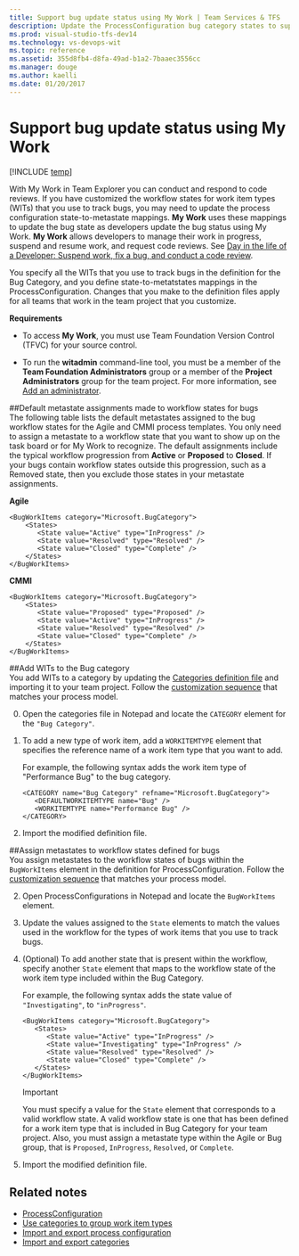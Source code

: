 ```yaml
---
title: Support bug update status using My Work | Team Services & TFS
description: Update the ProcessConfiguration bug category states to support code review requests working from Visual Studio   
ms.prod: visual-studio-tfs-dev14
ms.technology: vs-devops-wit
ms.topic: reference
ms.assetid: 355d8fb4-d8fa-49ad-b1a2-7baaec3556cc
ms.manager: douge
ms.author: kaelli
ms.date: 01/20/2017
---
```

# Support bug update status using My Work  

[!INCLUDE [temp](../_shared/customization-phase-0-and-1-plus-version-header.md)] 

With My Work in Team Explorer you can conduct and respond to code reviews. If you have customized the workflow states for work item types (WITs) that you use to track bugs, you may need to update the process configuration state-to-metastate mappings. **My Work** uses these mappings to update the bug state as developers update the bug status using My Work. **My Work** allows developers to manage their work in progress, suspend and resume work, and request code reviews. See [Day in the life of a Developer: Suspend work, fix a bug, and conduct a code review](../../tfvc/day-life-alm-developer-suspend-work-fix-bug-conduct-code-review.md).  
  
 You specify all the WITs that you use to track bugs in the definition for the Bug Category, and you define state-to-metatstates mappings in the ProcessConfiguration. Changes that you make to the definition files apply for all teams that work in the team project that you customize.  
  
 **Requirements**  
  
-   To access **My Work**, you must use Team Foundation Version Control (TFVC) for your source control.   
  
-   To run the **witadmin** command-line tool, you must be a member of the **Team Foundation Administrators** group or a member of the **Project Administrators** group for the team project. For more information, see [Add an administrator](../../setup-admin/add-administrator-tfs.md).  
  
<a name="default"></a> 
##Default metastate assignments made to workflow states for bugs  
 The following table lists the default metastates assigned to the bug workflow states for the Agile and CMMI process templates.  You only need to assign a metastate to a workflow state that you want to show up on the task board or for My Work to recognize. The default assignments include the typical workflow progression from **Active** or **Proposed** to **Closed**. If your bugs contain workflow states outside this progression, such as a Removed state, then you exclude those states in your metastate assignments.  
  
**Agile**  
 
```
<BugWorkItems category="Microsoft.BugCategory">
    <States>
       <State value="Active" type="InProgress" />
       <State value="Resolved" type="Resolved" />
       <State value="Closed" type="Complete" />
    </States>
</BugWorkItems>
```

**CMMI**
```
<BugWorkItems category="Microsoft.BugCategory">
    <States>
       <State value="Proposed" type="Proposed" />
       <State value="Active" type="InProgress" />
       <State value="Resolved" type="Resolved" />
       <State value="Closed" type="Complete" />
    </States>
</BugWorkItems>
``` 
  
<a name="add"></a> 

##Add WITs to the Bug category  
You add WITs to a category by updating the [Categories definition file](categories-xml-element-reference.md) and importing it to your team project. Follow the [customization sequence](../customize/customize-work.md) that matches your process model. 
 
<!--- 
1.  To run the **witadmin** command-line tool, open a Command Prompt window where either Visual Studio or Team Explore  is installed and enter:  
  
    ```  
    cd %programfiles%\Microsoft Visual Studio 14.0\Common7\IDE  
    ```  
  
     On a 64-bit edition of Windows, replace **%programfiles%** with **%programfiles(x86)%**.  
  
2.  Type the following command, and substitute your data for the arguments that are shown here, where *CollectionURL* specifies the URL of a team project collection, *ProjectName* specifies the name of a team project defined within the collection, and *DirectoryPath* specifies the name and location for the file to export. Then choose Enter.  
  
    ```  
    witadmin exportcategories /collection:CollectionURL /p:ProjectName /f:"DirectoryPath\categories.xml"  
    ```  
-->  
0.  Open the categories file in Notepad and locate the `CATEGORY` element for the `"Bug Category"`.  
  
0.  To add a new type of work item, add a `WORKITEMTYPE` element that specifies the reference name of a work item type that you want to add.  
  
     For example, the following syntax adds the work item type of "Performance Bug" to the bug category.  
  
    ```  
    <CATEGORY name="Bug Category" refname="Microsoft.BugCategory">  
       <DEFAULTWORKITEMTYPE name="Bug" />  
       <WORKITEMTYPE name="Performance Bug" />  
    </CATEGORY>  
    ```  
  
0.  Import the modified definition file.  

<!---   
    ```  
    witadmin importcategories /collection:CollectionURL /p:ProjectName /f:"DirectoryPath\categories.xml"  
    ```  
  
-->  

<a name="assign"></a> 
##Assign metastates to workflow states defined for bugs  
 You assign metastates to the workflow states of bugs within the `BugWorkItems` element in the definition for ProcessConfiguration. Follow the [customization sequence](../customize/customize-work.md) that matches your process model. 
 
<!---  
1.  From the Command Prompt window for **witadmin**, type the following command and substitute your data for the arguments that are shown here, where *CollectionURL* specifies the URL of a team project collection, *ProjectName* specifies the name of a team project defined within the collection, and *DirectoryPath* specifies the name and location for the file to export. Then choose Enter.  
  
    ```  
    witadmin exportprocessconfig /collection:CollectionURL /p:ProjectName /f:"DirectoryPath\ProcessConfiguration.xml"  
    ```  
-->   
2.  Open ProcessConfigurations in Notepad and locate the `BugWorkItems` element.  
  
3.  Update the values assigned to the `State` elements to match the values used in the workflow for the types of work items that you use to track bugs.  
  
4.  (Optional) To add another state that is present within the workflow, specify another `State` element that maps to the workflow state of the work item type included within the Bug Category.  
  
     For example, the following syntax adds the state value of `"Investigating"`, to `"inProgress"`.  
  
    ```  
    <BugWorkItems category="Microsoft.BugCategory">  
       <States>  
          <State value="Active" type="InProgress" />  
          <State value="Investigating" type="InProgress" />  
          <State value="Resolved" type="Resolved" />  
          <State value="Closed" type="Complete" />  
       </States>  
    </BugWorkItems>  
    ```  
  
    > [!IMPORTANT]  
    > You must specify a value for the `State` element that corresponds to a valid workflow state. A valid workflow state is one that has been defined for a work item type that is included in Bug Category for your team project. Also, you must assign a metastate type within the Agile or Bug group, that is `Proposed`, `InProgress`, `Resolved`, or `Complete`.  
  
5.  Import the modified definition file.  

<!---   
    ```  
    witadmin importprocessconfig /collection:CollectionURL /p:ProjectName /f:"DirectoryPath\ProcessConfiguration.xml"  
    ```  
 
--> 
 
## Related notes
-  [ProcessConfiguration](process-configuration-xml-element.md)   
-  [Use categories to group work item types](use-categories-to-group-work-item-types.md)
-  [Import and export process configuration](../reference/witadmin/witadmin-import-export-process-configuration.md)
-  [Import and export categories](../reference/witadmin/witadmin-import-export-categories.md)